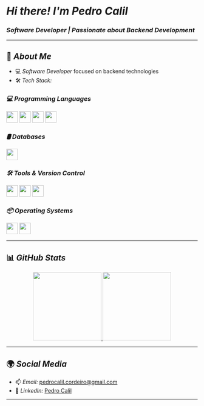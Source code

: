 # *Hi there! I'm Pedro Calil*  
### *Software Developer | Passionate about Backend Development*

---

## 🚀 *About Me*  
- 💻 *Software Developer* focused on backend technologies  
- 🛠️ *Tech Stack:*  

### *💻 Programming Languages*  
<p align="left">
    <img src="https://img.shields.io/badge/-Node.js-333333?style=flat&logo=node.js" height="30"/>
    <img src="https://img.shields.io/badge/-C++-333333?style=flat&logo=c%2B%2B" height="30"/>
    <img src="https://img.shields.io/badge/-Python-333333?style=flat&logo=python" height="30"/>
    <img src="https://img.shields.io/badge/-SQL-333333?style=flat&logo=postgresql" height="30"/>
</p>

### *🛢️ Databases*  
<p align="left">
    <img src="https://img.shields.io/badge/-MySQL-333333?style=flat&logo=mysql" height="30"/>
</p>

### *🛠️ Tools & Version Control*  
<p align="left">
    <img src="https://img.shields.io/badge/-Git-333333?style=flat&logo=git" height="30"/>
    <img src="https://img.shields.io/badge/-GitHub-333333?style=flat&logo=github" height="30"/>
    <img src="https://img.shields.io/badge/-VSCode-333333?style=flat&logo=visual-studio-code" height="30"/>
</p>

### *📦 Operating Systems*  
<p align="left">
    <img src="https://img.shields.io/badge/-Windows_11-333333?style=flat&logo=windows" height="30"/>
    <img src="https://img.shields.io/badge/-Ubuntu-333333?style=flat&logo=ubuntu" height="30"/>
</p>

---

## 📊 *GitHub Stats*  

<div align="center">  
  <a href="https://github.com/pcalil2308">  
    <img height="180em" src="https://github-readme-stats.vercel.app/api?username=pcalil2308&show_icons=true&theme=dark&count_private=true"/>  
    <img height="180em" src="https://github-readme-stats.vercel.app/api/top-langs/?username=pcalil2308&layout=compact&theme=dark"/>  
  </a>  
</div>  

---

## 🌍 *Social Media*  
- 📫 *Email:* [pedrocalil.cordeiro@gmail.com](mailto:pedrocalil.cordeiro@gmail.com)  
- 💼 *LinkedIn:* [Pedro Calil](https://www.linkedin.com/in/pcalil/)  

---
